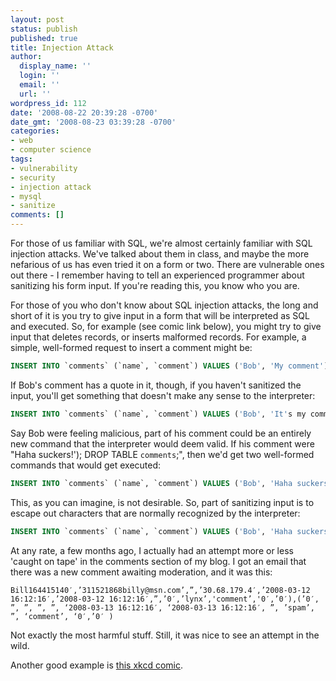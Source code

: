 ```yaml
---
layout: post
status: publish
published: true
title: Injection Attack
author:
  display_name: ''
  login: ''
  email: ''
  url: ''
wordpress_id: 112
date: '2008-08-22 20:39:28 -0700'
date_gmt: '2008-08-23 03:39:28 -0700'
categories:
- web
- computer science
tags:
- vulnerability
- security
- injection attack
- mysql
- sanitize
comments: []
---
```

For those of us familiar with SQL, we're almost certainly familiar with SQL injection attacks.  We've talked about them in class, and maybe the more nefarious of us has even tried it on a form or two.  There are vulnerable ones out there - I remember having to tell an experienced programmer about sanitizing his form input.  If you're reading this, you know who you are.

For those of you who don't know about SQL injection attacks, the long and short of it is you try to give input in a form that will be interpreted as SQL and executed.  So, for example (see comic link below), you might try to give input that deletes records, or inserts malformed records.  For example, a simple, well-formed request to insert a comment might be:

```sql
INSERT INTO `comments` (`name`, `comment`) VALUES ('Bob', 'My comment');
```

If Bob's comment has a quote in it, though, if you haven't sanitized the input, you'll get something that doesn't make any sense to the interpreter:

```sql
INSERT INTO `comments` (`name`, `comment`) VALUES ('Bob', 'It's my comment');
```

Say Bob were feeling malicious, part of his comment could be an entirely new command that the interpreter would deem valid.  If his comment were "Haha suckers!'); DROP TABLE `comments`;", then we'd get two well-formed commands that would get executed:

```sql
INSERT INTO `comments` (`name`, `comment`) VALUES ('Bob', 'Haha suckers!'); DROP TABLE `comments`;');
```

This, as you can imagine, is not desirable.  So, part of sanitizing input is to escape out characters that are normally recognized by the interpreter:

```sql
INSERT INTO `comments` (`name`, `comment`) VALUES ('Bob', 'Haha suckers!__'__); DROP TABLE `comments`;');
```

At any rate, a few months ago, I actually had an attempt more or less 'caught on tape' in the comments section of my blog.  I got an email that there was a new comment awaiting moderation, and it was this:

```
Bill164415140′,’311521868billy@msn.com’,”,’30.68.179.4′,’2008-03-12 16:12:16′,’2008-03-12 16:12:16′,”,’0′,’lynx’,'comment’,'0′,’0′),(’0′, ”, ”, ”, ”, ‘2008-03-13 16:12:16′, ‘2008-03-13 16:12:16′, ”, ’spam’, ”, ‘comment’, ‘0′,’0′ )
```

Not exactly the most harmful stuff.  Still, it was nice to see an attempt in the wild.

Another good example is [this xkcd comic](http://xkcd.com/327/).
